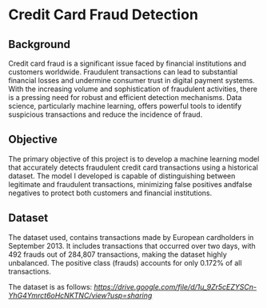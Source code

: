 # Credit Card Fraud Detection

## Background
Credit card fraud is a significant issue faced by financial
institutions and customers worldwide. Fraudulent
transactions can lead to substantial financial losses and
undermine consumer trust in digital payment systems. With
the increasing volume and sophistication of fraudulent
activities, there is a pressing need for robust and efficient
detection mechanisms. Data science, particularly machine
learning, offers powerful tools to identify suspicious
transactions and reduce the incidence of fraud.

## Objective
The primary objective of this project is to develop a machine
learning model that accurately detects fraudulent credit card
transactions using a historical dataset. The model I developed is 
capable of distinguishing between legitimate and fraudulent
transactions, minimizing false positives andfalse negatives to protect 
both customers and financial institutions.

## Dataset
The dataset used, contains transactions made by European
cardholders in September 2013. It includes transactions that
occurred over two days, with 492 frauds out of 284,807
transactions, making the dataset highly unbalanced. The
positive class (frauds) accounts for only 0.172% of all
transactions.

The dataset is as follows:
*https://drive.google.com/file/d/1u_9Zr5cEZYSCn-YhG4Ymrct6oHcNKTNC/view?usp=sharing*
